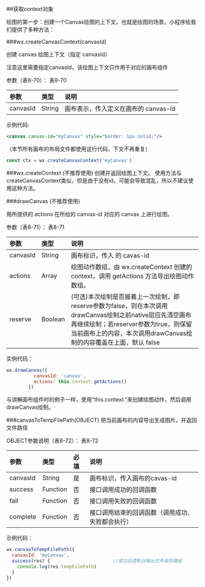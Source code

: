 ##获取context对象

绘图的第一步：创建一个Canvas绘图的上下文，也就是绘图的场景。小程序给我们提供了多种方法：

###wx.createCanvasContext(canvasId)

创建 canvas 绘图上下文（指定 canvasId）

注意这里需要指定canvasId，该绘图上下文只作用于对应的画布组件 

参数（表8-70）：
表8-70

|参数	|类型	|说明|
| :--- | :--- | :--- |
|canvasId	|String	|画布表示，传入定义在画布的 canvas-id|

示例代码:

```xml
<canvas canvas-id="myCanvas" style="border: 1px solid;"/>
```
（本节所有画布的布局文件都使用这行代码，下文不再重复）
```js
const ctx = wx.createCanvasContext('myCanvas')
```

###wx.createContext (不推荐使用)
创建并返回绘图上下文。
使用方法与createCanvasContext类似，但是由于没有id，可能会导致混乱，所以不建议使用这种方法。

###drawCanvas (不推荐使用)

用所提供的 actions 在所给的 canvas-id 对应的 canvas 上进行绘图。

参数（表8-71）：
表8-71

|参数	|类型	|说明|
| :--- | :--- | :--- |
|canvasId	|String|	画布标识，传入 <canvas/> 的 cavas-id|
|actions	|Array	|绘图动作数组，由 wx.createContext 创建的 context，调用 getActions 方法导出绘图动作数组。|
|reserve	|Boolean	|(可选)本次绘制是否接着上一次绘制，即reserve参数为false，则在本次调用drawCanvas绘制之前native层应先清空画布再继续绘制；若reserver参数为true，则保留当前画布上的内容，本次调用drawCanvas绘制的内容覆盖在上面，默认 false|

实例代码：

```js
wx.drawCanvas({
          canvasId: 'canvas',
          actions: this.context.getActions()
        })
```
与讲解画布组件时的例子一样，使用“this.context.”来创建绘图动作，然后调用drawCanvas绘制。

###canvasToTempFilePath(OBJECT)
把当前画布的内容导出生成图片，并返回文件路径

OBJECT参数说明（表8-72）：
表8-72

|参数	|类型	|必填	|说明|
| :--- | :--- | :--- |:--- |
|canvasId	|String|	是	|画布标识，传入画布的cavas-id|
|success	|Function	|否	|接口调用成功的回调函数|
|fail	|Function	|否	|接口调用失败的回调函数|
|complete	|Function	|否	|接口调用结束的回调函数（调用成功、失败都会执行）|

示例代码：
```js
wx.canvasToTempFilePath({
  canvasId: 'myCanvas',
  success(res) {                       //成功后控制台输出文件保存路径
    console.log(res.tempFilePath)
  } 
})
```